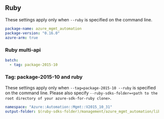 ## Ruby

These settings apply only when `--ruby` is specified on the command line.

``` yaml
package-name: azure_mgmt_automation
package-version: "0.16.0"
azure-arm: true 
```

### Ruby multi-api

``` yaml $(ruby) && $(multiapi)
batch:
  - tag: package-2015-10
```

### Tag: package-2015-10 and ruby

These settings apply only when `--tag=package-2015-10 --ruby` is specified on the command line.
Please also specify `--ruby-sdks-folder=<path to the root directory of your azure-sdk-for-ruby clone>`.

``` yaml $(tag) == 'package-2015-10' && $(ruby)
namespace: "Azure::Automation::Mgmt::V2015_10_31"
output-folder: $(ruby-sdks-folder)/management/azure_mgmt_automation/lib
```
